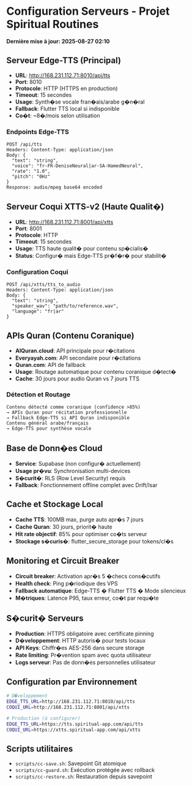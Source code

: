 # Configuration Serveurs - Projet Spiritual Routines

**Dernière mise à jour: 2025-08-27 02:10**

## Serveur Edge-TTS (Principal)
- **URL**: http://168.231.112.71:8010/api/tts
- **Port**: 8010
- **Protocole**: HTTP (HTTPS en production)
- **Timeout**: 15 secondes
- **Usage**: Synth�se vocale fran�ais/arabe g�n�ral
- **Fallback**: Flutter TTS local si indisponible
- **Co�t**: ~8�/mois selon utilisation

### Endpoints Edge-TTS
```
POST /api/tts
Headers: Content-Type: application/json
Body: {
  "text": "string",
  "voice": "fr-FR-DeniseNeural|ar-SA-HamedNeural",
  "rate": "1.0",
  "pitch": "0Hz"
}
Response: audio/mpeg base64 encoded
```

## Serveur Coqui XTTS-v2 (Haute Qualit�)
- **URL**: http://168.231.112.71:8001/api/xtts
- **Port**: 8001
- **Protocole**: HTTP
- **Timeout**: 15 secondes
- **Usage**: TTS haute qualit� pour contenu sp�cialis�
- **Status**: Configur� mais Edge-TTS pr�f�r� pour stabilit�

### Configuration Coqui
```
POST /api/xtts/tts_to_audio
Headers: Content-Type: application/json
Body: {
  "text": "string",
  "speaker_wav": "path/to/reference.wav",
  "language": "fr|ar"
}
```

## APIs Quran (Contenu Coranique)
- **AlQuran.cloud**: API principale pour r�citations
- **Everyayah.com**: API secondaire pour r�citations
- **Quran.com**: API de fallback
- **Usage**: Routage automatique pour contenu coranique d�tect�
- **Cache**: 30 jours pour audio Quran vs 7 jours TTS

### Détection et Routage
```
Contenu détecté comme coranique (confidence >85%)
→ APIs Quran pour récitation professionnelle
→ Fallback Edge-TTS si API Quran indisponible
Contenu général arabe/français
→ Edge-TTS pour synthèse vocale
```

## Base de Donn�es Cloud
- **Service**: Supabase (non configur� actuellement)
- **Usage pr�vu**: Synchronisation multi-devices
- **S�curit�**: RLS (Row Level Security) requis
- **Fallback**: Fonctionnement offline complet avec Drift/Isar

## Cache et Stockage Local
- **Cache TTS**: 100MB max, purge auto apr�s 7 jours
- **Cache Quran**: 30 jours, priorit� haute
- **Hit rate objectif**: 85% pour optimiser co�ts serveur
- **Stockage s�curis�**: flutter_secure_storage pour tokens/cl�s

## Monitoring et Circuit Breaker
- **Circuit breaker**: Activation apr�s 5 �checs cons�cutifs
- **Health check**: Ping p�riodique des VPS
- **Fallback automatique**: Edge-TTS � Flutter TTS � Mode silencieux
- **M�triques**: Latence P95, taux erreur, co�t par requ�te

## S�curit� Serveurs
- **Production**: HTTPS obligatoire avec certificate pinning
- **D�veloppement**: HTTP autoris� pour tests locaux
- **API Keys**: Chiffr�es AES-256 dans secure storage
- **Rate limiting**: Pr�vention spam avec quota utilisateur
- **Logs serveur**: Pas de donn�es personnelles utilisateur

## Configuration par Environnement
```bash
# D�veloppement
EDGE_TTS_URL=http://168.231.112.71:8010/api/tts
COQUI_URL=http://168.231.112.71:8001/api/xtts

# Production (à configurer)
EDGE_TTS_URL=https://tts.spiritual-app.com/api/tts
COQUI_URL=https://xtts.spiritual-app.com/api/xtts
```

## Scripts utilitaires
- `scripts/cc-save.sh`: Savepoint Git atomique
- `scripts/cc-guard.sh`: Exécution protégée avec rollback
- `scripts/cc-restore.sh`: Restauration depuis savepoint